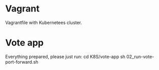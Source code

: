 # Vagrant
Vagrantfile with Kubernetees cluster.

# Vote app
Everything prepared, please just run: 
cd K8S/vote-app
sh 02_run-vote-port-forward.sh

